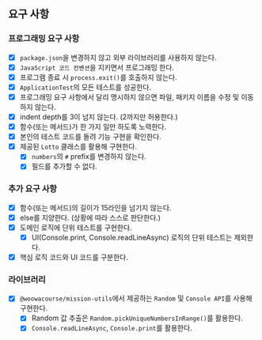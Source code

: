 ## 요구 사항

### 프로그래밍 요구 사항

- [x] `package.json`을 변경하지 않고 외부 라이브러리를 사용하지 않는다.
- [x] `JavaScript 코드 컨벤션`을 지키면서 프로그래밍 한다.
- [x] 프로그램 종료 시 `process.exit()`를 호출하지 않는다.
- [x] `ApplicationTest`의 모든 테스트를 성공한다.
- [x] 프로그래밍 요구 사항에서 달리 명시하지 않으면 파일, 패키지 이름을 수정 및 이동하지 않는다.
- [x] indent depth를 3이 넘지 않는다. (2까지만 허용한다.)
- [x] 함수(또는 메서드)가 한 가지 일만 하도록 노력한다.
- [x] 본인의 테스트 코드를 돌려 기능 구현을 확인한다.
- [x] 제공된 `Lotto` 클래스를 활용해 구현한다.
  - [x] `numbers`의 `#` prefix를 변경하지 않는다.
  - [x] 필드를 추가할 수 없다.

### 추가 요구 사항

- [x] 함수(또는 메서드)의 길이가 15라인을 넘기지 않는다.
- [x] else를 지양한다. (상황에 따라 스스로 판단한다.)
- [x] 도메인 로직에 단위 테스트를 구현한다.
  - [x] UI(Console.print, Console.readLineAsync) 로직의 단위 테스트는 제외한다.
- [x] 핵심 로직 코드와 UI 코드를 구분한다.

### 라이브러리

- [x] `@woowacourse/mission-utils`에서 제공하는 `Random` 및 `Console API`를 사용해 구현한다.
  - [x] Random 값 추출은 `Random.pickUniqueNumbersInRange()`를 활용한다.
  - [x] `Console.readLineAsync`, `Console.print`를 활용한다.
